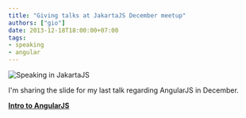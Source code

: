```yaml
---
title: "Giving talks at JakartaJS December meetup"
authors: ["gio"]
date: 2013-12-18T18:00:00+07:00
tags:
- speaking
- angular
---
```


![Speaking in JakartaJS](http://res.cloudinary.com/mightygio/image/upload/c_scale,h_600,w_800/v1389916710/talks-jakartajs-december_khqjxq.jpg)

I'm sharing the slide for my last talk regarding AngularJS in December.

[**Intro to AngularJS**](https://speakerdeck.com/giosakti/intro-to-angularjs-jakartajs-dec-2013)
